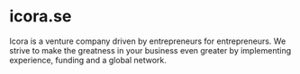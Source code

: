 # icora.se

Icora is a venture company driven by entrepreneurs for entrepreneurs. We strive
to make the greatness in your business even greater by implementing experience,
funding and a global network.
